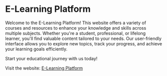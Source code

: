 # E-Learning Platform

Welcome to the E-Learning Platform! This website offers a variety of courses and resources to enhance your knowledge and skills across multiple subjects. Whether you're a student, professional, or lifelong learner, you'll find valuable content tailored to your needs. Our user-friendly interface allows you to explore new topics, track your progress, and achieve your learning goals efficiently.

Start your educational journey with us today!

Visit the website: [E-Learning Platform](https://e-learning-my.netlify.app/)
